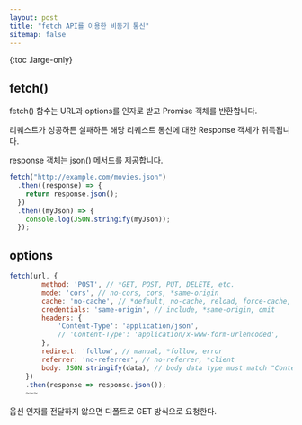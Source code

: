 ```yaml
---
layout: post
title: "fetch API를 이용한 비동기 통신"
sitemap: false
---
```


{:toc .large-only}

## fetch()

fetch() 함수는 URL과 options를 인자로 받고 Promise 객체를 반환합니다.

리퀘스트가 성공하든 실패하든 해당 리퀘스트 통신에 대한 Response 객체가 취득됩니다.

response 객체는 json() 메서드를 제공합니다.

```js
fetch("http://example.com/movies.json")
  .then((response) => {
    return response.json();
  })
  .then((myJson) => {
    console.log(JSON.stringify(myJson));
  });
```

## options

```js
fetch(url, {
        method: 'POST', // *GET, POST, PUT, DELETE, etc.
        mode: 'cors', // no-cors, cors, *same-origin
        cache: 'no-cache', // *default, no-cache, reload, force-cache, only-if-cached
        credentials: 'same-origin', // include, *same-origin, omit
        headers: {
            'Content-Type': 'application/json',
            // 'Content-Type': 'application/x-www-form-urlencoded',
        },
        redirect: 'follow', // manual, *follow, error
        referrer: 'no-referrer', // no-referrer, *client
        body: JSON.stringify(data), // body data type must match "Content-Type" header
    })
    .then(response => response.json());
    ~~~
```

옵션 인자를 전달하지 않으면 디폴트로 GET 방식으로 요청한다.
